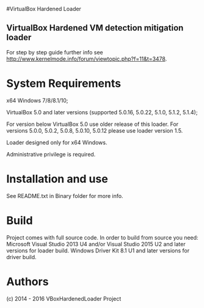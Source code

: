 
#VirtualBox Hardened Loader
## VirtualBox Hardened VM detection mitigation loader

For step by step guide further info see
http://www.kernelmode.info/forum/viewtopic.php?f=11&t=3478.

# System Requirements

x64 Windows 7/8/8.1/10;

VirtualBox 5.0 and later versions (supported 5.0.16, 5.0.22, 5.1.0, 5.1.2, 5.1.4);

For version below VirtualBox 5.0 use older release of this loader.
For versions 5.0.0, 5.0.2, 5.0.8, 5.0.10, 5.0.12 please use loader version 1.5.

Loader designed only for x64 Windows.

Administrative privilege is required.


# Installation and use

See README.txt in Binary folder for more info.


# Build 

Project comes with full source code.
In order to build from source you need:
Microsoft Visual Studio 2013 U4 and/or Visual Studio 2015 U2 and later versions for loader build.
Windows Driver Kit 8.1 U1 and later versions for driver build.
 

# Authors

(c) 2014 - 2016 VBoxHardenedLoader Project
